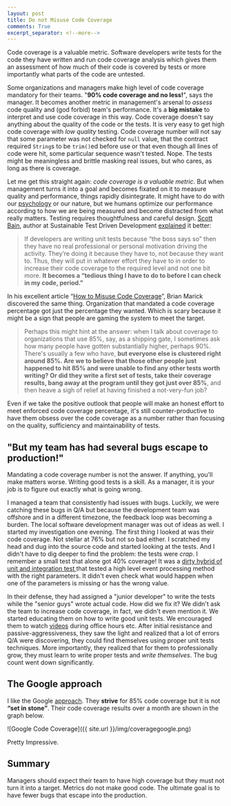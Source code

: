 ```yaml
---
layout: post
title: Do not Misuse Code Coverage
comments: True
excerpt_separator: <!--more-->
---
```


Code coverage is a valuable metric. Software developers write tests for the code they have written and run code coverage analysis which gives them an assessment of how much of their code is covered by tests or more importantly what parts of the code are untested.

Some organizations and managers make high level of code coverage mandatory for their teams. "**90% code coverage and no less!**", says the manager. It becomes another metric in management's arsenal to *assess* code quality and (god forbid) team's performance. It's a **big mistake** to interpret and use code coverage in this way. Code coverage doesn't say anything about the quality of the code or the tests. It is very easy to get high code coverage with *low quality* testing. Code coverage number will not say that some parameter was not checked for `null` value, that the contract required `String`s to be `trim()`ed before use or that even though all lines of code were hit, some particular sequence wasn't tested. Nope. The tests might be meaningless and brittle masking real issues, but who cares, as long as there is coverage.

<!--more-->

Let me get this straight again: *code coverage is a valuable metric*. But when management turns it into a goal and becomes fixated on it to measure quality and performance, things rapidly disintegrate. It might have to do with our [psychology](http://www.amazon.com/exec/obidos/ASIN/0932633366/ref=nosim/joelonsoftware) or our nature, but we humans optimize our performance according to how we are being measured and become distracted from what really matters. Testing requires thoughtfulness and careful design. [Scott Bain](http://www.netobjectives.com/users/scott-bain), author at Sustainable Test Driven Development [explained](http://www.sustainabletdd.com/2011/12/lies-damned-lies-and-code-coverage.html) it better:

> If developers are writing unit tests because “the boss says so” then they have no real professional or personal motivation driving the activity. They’re doing it because they have to, not because they want to. Thus, they will put in whatever effort they have to in order to increase their code coverage to the required level and not one bit more. **It becomes a “tedious thing I have to do to before I can check in my code, period."**

In his excellent article “[How to Misuse Code Coverage](http://www.exampler.com/testing-com/writings/coverage.pdf)”, Brian Marick discovered the same thing. Organization that mandated a code coverage percentage got just the percentage they wanted. Which is scary because it might be a sign that people are gaming the system to meet the target.

> Perhaps this might hint at the answer: when I talk about coverage to organizations that use
85%, say, as a shipping gate, I sometimes ask how many people have gotten substantially
higher, perhaps 90%. There's usually a few who have, **but everyone else is clustered right
around 85%. Are we to believe that those other people just happened to hit 85% and were
unable to find any other tests worth writing? Or did they write a first set of tests, take their
coverage results, bang away at the program until they got just over 85%**, and then heave a
sigh of relief at having finished a not-very-fun job?

Even if we take the positive outlook that people will make an honest effort to meet enforced code coverage percentage, it's still counter-productive to have them obsess over the code coverage as a number rather than focusing on the quality, sufficiency and maintainability of tests.

## "But my team has had several bugs escape to production!"

Mandating a code coverage number is not the answer. If anything, you'll make matters worse. Writing good tests is a skill. As a manager, it is your job is to figure out exactly what is going wrong.

I managed a team that consistently had issues with bugs. Luckily, we were catching these bugs in Q/A but because the development team was offshore and in a different timezone, the feedback loop was becoming a burden. The local software development manager was out of ideas as well. I started my investigation one evening. The first thing I looked at was their code coverage. Not stellar at 76% but not so bad either. I scratched my head and dug into the source code and started looking at the tests. And I didn't have to dig deeper to find the problem: the tests were *crap*. I remember a small test that alone got 40% coverage! It was a [dirty hybrid of unit and integration test ](http://blog.stevensanderson.com/2009/08/24/writing-great-unit-tests-best-and-worst-practises/) that tested a high level event processing method with the right parameters. It didn't even check what would happen when one of the parameters is missing or has the wrong value.

In their defense, they had assigned a "junior developer" to write the tests while the "senior guys" wrote actual code. How did we fix it? We didn't ask the team to increase code coverage, in fact, we didn't even mention it. We started educating them on how to write good unit tests. We encouraged them to watch [videos](https://www.youtube.com/watch?v=wEhu57pih5w) during office hours etc. After initial resistance and passive-aggressiveness, they saw the light and realized that a lot of errors Q/A were discovering, they could find themselves using proper unit tests techniques. More importantly, they realized that for them to professionally grow, they must learn to write proper tests and *write themselves*. The bug count went down significantly.

## The Google approach

I like the Google [approach](https://docs.google.com/presentation/d/1god5fDDd1aP6PwhPodOnAZSPpD80lqYDrHhuhyD7Tvg/edit#slide=id.g3f5c82004_99_130). They **strive** for 85% code coverage but it is not **“set in stone”**. Their code coverage results over a month are shown in the graph below.

![Google Code Coverage]({{ site.url }}/img/coveragegoogle.png)

Pretty Impressive.

## Summary

Managers should expect their team to have high coverage but they must not turn it into a target. Metrics do not make good code. The ultimate goal is to have fewer bugs that escape into the production.
